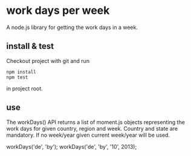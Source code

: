 work days per week
=====

A node.js library for getting the work days in a week.

install & test
------

Checkout project with git and run

    npm install
    npm test

in project root.

use
-----

The workDays() API returns a list of moment.js objects representing the work days for given country, region and week.
Country and state are mandatory. If no week/year given current week/year will be used.

   workDays('de', 'by');
   workDays('de', 'by', '10', 2013);